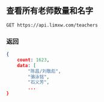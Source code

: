 ## 查看所有老师数量和名字

```url
GET https://api.limxw.com/teachers
```

### 返回

```json
{
    count: 1623,
    data: [
        "陈昌/刘敬彪",
        "骆泳铭",
        "石义芳",
        ...
}
```